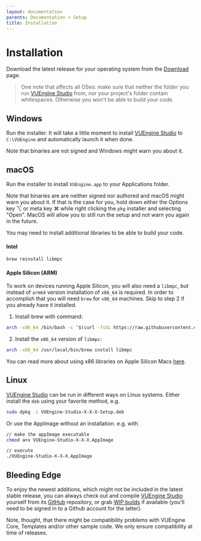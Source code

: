 ```yaml
---
layout: documentation
parents: Documentation > Setup
title: Installation
---
```


# Installation

Download the latest release for your operating system from the [Download](/downloads) page.

> One note that affects all OSes: make sure that neither the folder you run [VUEngine Studio](https://www.vuengine.dev/downloads/) from, nor your project's folder contain whitespaces. Otherwise you won't be able to build your code.

## Windows

Run the installer. It will take a little moment to install [VUEngine Studio](https://www.vuengine.dev/downloads/) to `C:\VUEngine` and automatically launch it when done.

Note that binaries are not signed and Windows might warn you about it.

## macOS

Run the installer to install `VUEngine.app` to your Applications folder.

Note that binaries are are neither signed nor authored and macOS might warn you about it. If that is the case for you, hold down either the Options key <span class="keys">⌥</span> or meta key <span class="keys">⌘</span> while right clicking the `pkg` installer and selecting "Open". MacOS will allow you to still run the setup and not warn you again in the future.

You may need to install additional libraries to be able to build your code.

#### Intel

```bash
brew reinstall libmpc
```

#### Apple Silicon (ARM)

To work on devices running Apple Silicon, you will also need a `libmpc`, but instead of `arm64` version installation of `x86_64` is required. In order to accomplish that you will need `brew` for `x86_64` machines. Skip to step 2 if you already have it installed.

1. Install brew with command:

```bash
arch -x86_64 /bin/bash -c "$(curl -fsSL https://raw.githubusercontent.com/Homebrew/install/HEAD/install.sh)"
```

2. Install the `x86_64` version of `libmpc`:

```bash
arch -x86_64 /usr/local/bin/brew install libmpc
```

You can read more about using x86 libraries on Apple Silicon Macs [here](https://gist.github.com/progrium/b286cd8c82ce0825b2eb3b0b3a0720a0).

## Linux

[VUEngine Studio](https://www.vuengine.dev/downloads/) can be run in different ways on Linux systems. Either install the `deb` using your favorite method, e.g.

```bash
sudo dpkg -i VUEngine-Studio-X-X-X-Setup.deb
```

Or use the AppImage without an installation. e.g. with

```bash
// make the appImage executable
chmod a+x VUEngine-Studio-X-X-X.AppImage

// execute
./VUEngine-Studio-X-X-X.AppImage
```

## Bleeding Edge

To enjoy the newest additions, which might not be included in the latest stable release, you can always check out and compile [VUEngine Studio](https://www.vuengine.dev/downloads/) yourself from its [GitHub](https://github.com/VUEngine/VUEngine-Studio) repository, or grab [WIP builds](https://github.com/VUEngine/VUEngine-Studio/actions) if available (you'll need to be signed in to a Github account for the latter).

Note, thought, that there might be compatibility problems with VUEngine Core, Templates and/or other sample code. We only ensure compatibility at time of releases.

